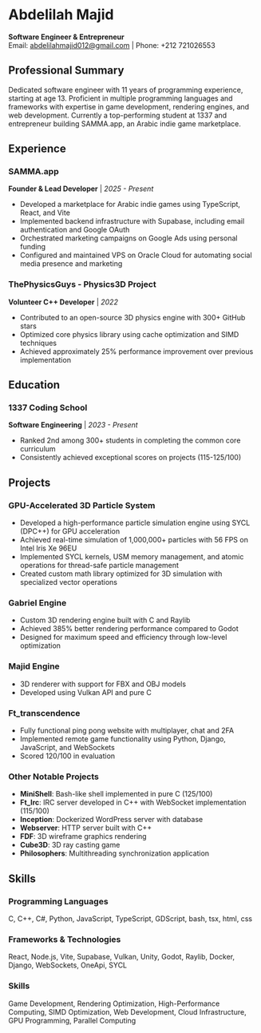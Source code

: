 # Abdelilah Majid
**Software Engineer & Entrepreneur**  
Email: abdelilahmajid012@gmail.com | Phone: +212 721026553

## Professional Summary
Dedicated software engineer with 11 years of programming experience, starting at age 13. Proficient in multiple programming languages and frameworks with expertise in game development, rendering engines, and web development. Currently a top-performing student at 1337 and entrepreneur building SAMMA.app, an Arabic indie game marketplace.

## Experience

### SAMMA.app
**Founder & Lead Developer** | *2025 - Present*
- Developed a marketplace for Arabic indie games using TypeScript, React, and Vite
- Implemented backend infrastructure with Supabase, including email authentication and Google OAuth
- Orchestrated marketing campaigns on Google Ads using personal funding
- Configured and maintained VPS on Oracle Cloud for automating social media presence and marketing

### ThePhysicsGuys - Physics3D Project 
**Volunteer C++ Developer** | *2022*
- Contributed to an open-source 3D physics engine with 300+ GitHub stars
- Optimized core physics library using cache optimization and SIMD techniques
- Achieved approximately 25% performance improvement over previous implementation

## Education

### 1337 Coding School
**Software Engineering** | *2023 - Present*
- Ranked 2nd among 300+ students in completing the common core curriculum
- Consistently achieved exceptional scores on projects (115-125/100)

## Projects

### GPU-Accelerated 3D Particle System
- Developed a high-performance particle simulation engine using SYCL (DPC++) for GPU acceleration
- Achieved real-time simulation of 1,000,000+ particles with 56 FPS on Intel Iris Xe 96EU
- Implemented SYCL kernels, USM memory management, and atomic operations for thread-safe particle management
- Created custom math library optimized for 3D simulation with specialized vector operations

### Gabriel Engine
- Custom 3D rendering engine built with C and Raylib
- Achieved 385% better rendering performance compared to Godot
- Designed for maximum speed and efficiency through low-level optimization

### Majid Engine
- 3D renderer with support for FBX and OBJ models
- Developed using Vulkan API and pure C

### Ft_transcendence
- Fully functional ping pong website with multiplayer, chat and 2FA
- Implemented remote game functionality using Python, Django, JavaScript, and WebSockets
- Scored 120/100 in evaluation

### Other Notable Projects
- **MiniShell**: Bash-like shell implemented in pure C (125/100)
- **Ft_Irc**: IRC server developed in C++ with WebSocket implementation (115/100)
- **Inception**: Dockerized WordPress server with database
- **Webserver**: HTTP server built with C++
- **FDF**: 3D wireframe graphics rendering
- **Cube3D**: 3D ray casting game
- **Philosophers**: Multithreading synchronization application

## Skills

### Programming Languages
C, C++, C#, Python, JavaScript, TypeScript, GDScript, bash, tsx, html, css

### Frameworks & Technologies
React, Node.js, Vite, Supabase, Vulkan, Unity, Godot, Raylib, Docker, Django, WebSockets, OneApi, SYCL

### Skills
Game Development, Rendering Optimization, High-Performance Computing, SIMD Optimization, Web Development, Cloud Infrastructure, GPU Programming, Parallel Computing

